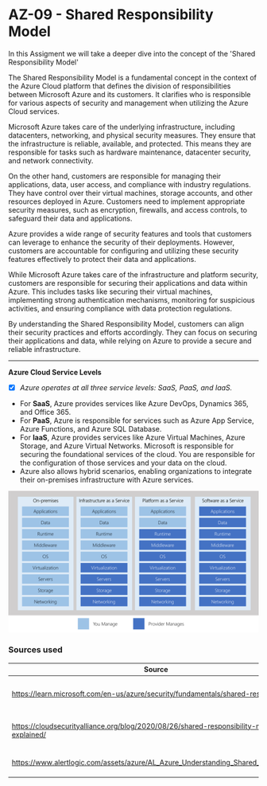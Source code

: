 # AZ-09 - Shared Responsibility Model

In this Assigment we will take a deeper dive into the concept of the 'Shared Responsibility Model'

The Shared Responsibility Model is a fundamental concept in the context of the Azure Cloud platform that defines the division of responsibilities between Microsoft Azure and its customers. It clarifies who is responsible for various aspects of security and management when utilizing the Azure Cloud services.

Microsoft Azure takes care of the underlying infrastructure, including datacenters, networking, and physical security measures. They ensure that the infrastructure is reliable, available, and protected. This means they are responsible for tasks such as hardware maintenance, datacenter security, and network connectivity.

On the other hand, customers are responsible for managing their applications, data, user access, and compliance with industry regulations. They have control over their virtual machines, storage accounts, and other resources deployed in Azure. Customers need to implement appropriate security measures, such as encryption, firewalls, and access controls, to safeguard their data and applications.

Azure provides a wide range of security features and tools that customers can leverage to enhance the security of their deployments. However, customers are accountable for configuring and utilizing these security features effectively to protect their data and applications.

While Microsoft Azure takes care of the infrastructure and platform security, customers are responsible for securing their applications and data within Azure. This includes tasks like securing their virtual machines, implementing strong authentication mechanisms, monitoring for suspicious activities, and ensuring compliance with data protection regulations.

By understanding the Shared Responsibility Model, customers can align their security practices and efforts accordingly. They can focus on securing their applications and data, while relying on Azure to provide a secure and reliable infrastructure.

----------------------------------------------------

**Azure Cloud Service Levels**

- [x] *Azure operates at all three service levels: SaaS, PaaS, and IaaS.*
- For **SaaS**, Azure provides services like Azure DevOps, Dynamics 365, and Office 365.
- For **PaaS**, Azure is responsible for services such as Azure App Service, Azure Functions, and Azure SQL Database.
- For **IaaS**, Azure provides services like Azure Virtual Machines, Azure Storage, and Azure Virtual Networks. Microsoft is responsible for securing the foundational services of the cloud. You are responsible for the configuration 
of those services and your data on the cloud.
- Azure also allows hybrid scenarios, enabling organizations to integrate their on-premises infrastructure with Azure services.


![AZ-00-Model](../00_includes/AZ-09/shared-responsibility-model.png)


### Sources used

| Source        | Description |
| ----------- | ----------- |
| https://learn.microsoft.com/en-us/azure/security/fundamentals/shared-responsibility | Shared responsibility in the cloud - MS Learn |
| https://cloudsecurityalliance.org/blog/2020/08/26/shared-responsibility-model-explained/ | Shared Responsibility Model Explained |
| https://www.alertlogic.com/assets/azure/AL_Azure_Understanding_Shared_Security.pdf | Article on MS Azure and responsibility |

